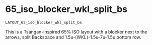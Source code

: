 # 65_iso_blocker_wkl_split_bs

    LAYOUT_65_iso_blocker_wkl_split_bs

This is a Tsangan-inspired 65% ISO layout with a blocker next to the arrows, split Backspace and 1.5u-(WKL)-1.5u-7u-1.5u bottom row.
